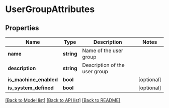 # UserGroupAttributes

## Properties
Name | Type | Description | Notes
------------ | ------------- | ------------- | -------------
**name** | **string** | Name of the user group | 
**description** | **string** | Description of the user group | 
**is_machine_enabled** | **bool** |  | [optional] 
**is_system_defined** | **bool** |  | [optional] 

[[Back to Model list]](../../README.md#documentation-for-models) [[Back to API list]](../../README.md#documentation-for-api-endpoints) [[Back to README]](../../README.md)

